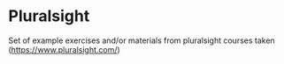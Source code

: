 # Pluralsight

Set of example exercises and/or materials from pluralsight courses taken (https://www.pluralsight.com/)
